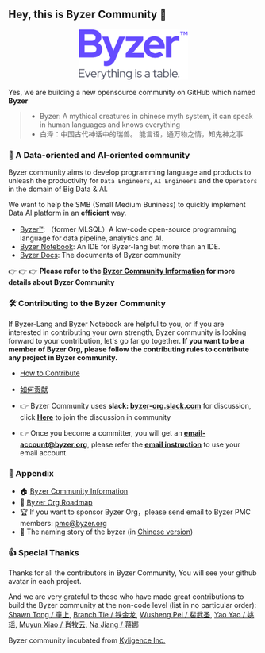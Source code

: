 ## Hey, this is Byzer Community 👋

<p align="center">
    <img src="https://raw.githubusercontent.com/byzer-org/.github/main/media/Byzer_Logo.png" alt="drawing"  width="220"/>


Yes, we are building a new opensource community on GitHub which named **Byzer**


> - Byzer: A mythical creatures in chinese myth system, it can speak in human languages and knows everything
> - 白泽：中国古代神话中的瑞兽。 能言语，通万物之情，知鬼神之事


### 🦄 A Data-oriented and AI-oriented community


Byzer community aims to develop programming language and products to unleash the productivity for `Data Engineers`, `AI Engineers` and the `Operators` in the domain of Big Data & AI. 

We want to help the SMB (Small Medium Buniness) to quickly implement Data AI platform in an **efficient** way. 

- [Byzer™](https://github.com/byzer-org/byzer-lang): （former MLSQL）A low-code open-source programming language for data pipeline, analytics and AI.
- [Byzer Notebook](https://github.com/byzer-org/byzer-notebook): An IDE for Byzer-lang but more than an IDE.
- [Byzer Docs](https://docs.byzer.org/): The documents of Byzer community


👉 👉 👉  **Please refer to the [Byzer Community Information](https://github.com/byzer-org/.github/blob/main/community/info_map.md) for more details about Byzer Community**


### 🛠 Contributing to the Byzer Community

If Byzer-Lang and Byzer Notebook are helpful to you, or if you are interested in contributing your own strength, Byzer community is looking forward to your contribution, let's go far go together. **If you want to be a member of Byzer Org, please follow the contributing rules to contribute any project in Byzer community.**


- [How to Contribute](https://github.com/byzer-org/byzer-doc/blob/main/byzer-lang/en-us/appendix/contribute.md) 
- [如何贡献](https://github.com/byzer-org/byzer-doc/blob/main/byzer-lang/zh-cn/appendix/contribute.md)


- 👉  Byzer Community uses **slack: [byzer-org.slack.com](byzer-org.slack.com)** for discussion, click **[Here](https://join.slack.com/t/byzer-org/shared_invite/zt-10qgl60dg-lX4fFggaHyHB6GtUmer_xw)** to join the discussion in community
- 👉  Once you become a committer, you will get an **email-account@byzer.org**, please refer the **[email instruction](https://github.com/byzer-org/.github/blob/main/community/use_email.md)** to use your email account.



### 👀 Appendix

- 🏠  [Byzer Community Information](https://github.com/byzer-org/.github/blob/main/community/info_map.md)
- 🎯  [Byzer Org Roadmap](https://github.com/byzer-org/.github/blob/main/roadmap/README.md) 
- 🏆  If you want to sponsor Byzer Org，please send email to Byzer PMC members: [pmc@byzer.org](pmc@byzer.org)
- 🤪  The naming story of the byzer (in [Chinese version](https://github.com/byzer-org/byzer-doc/blob/main/byzer-lang/zh-cn/appendix/naming_story.md))

### 👍 Special Thanks
Thanks for all the contributors in Byzer Community, You will see your github avatar in each project.

And we are very grateful to those who have made great contributions to build the Byzer community at the non-code level (list in no particular order): [Shawn Tong / 童上](mailto:tongshangi5700@gmail.com), [Branch Tie / 铁金龙](mailto:tiemuxu@gmail.com), [Wusheng Pei / 裴武圣](mailto:493316927@qq.com), [Yao Yao / 姚瑶](mailto:yaoyaoustc@gmail.com), [Muyun Xiao / 肖牧云](mailto:xiaomuyun@gmail.com), [Na Jiang / 蒋娜](mailto:Jenna.Jiang2016@outlook.com)

Byzer community incubated from [Kyligence Inc.](https://kyligence.io/)